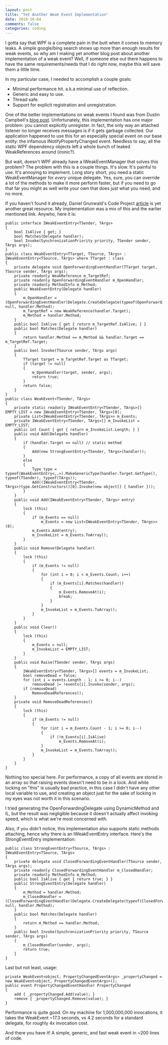 ```yaml
---
layout: post
title: "Yet Another Weak Event Implementation"
date: 2010-10-04
comments: false
categories: coding
---
```


I gotta say that WPF is a complete pain in the butt when it comes to memory leaks.  A simple google/bing search shows up more than enough results for weak events, so why am I making yet another blog post about another implementation of a weak event?  Well, if someone else out there happens to have the same requirements/needs that I do right now, maybe this will save them a little time.

In my particular case, I needed to accomplish a couple goals:
- Minimal performance hit.  a.k.a minimal use of reflection.
- Generic and easy to use.
- Thread safe.
- Support for explicit registration and unregistration.

One of the better implementations on weak events I found was from Dustin Campbell's [blog post](http://diditwith.net/PermaLink,guid,aacdb8ae-7baa-4423-a953-c18c1c7940ab.aspx).  Unfortunately, this implementation has one major problem: you cannot explicitly unregister.  In fact, the only way an attached listener no longer receives messages is if it gets garbage collected.  Our application happened to use this for an especially special event on our base entity: the infamous INotifyPropertyChanged event.  Needless to say, all the static WPF dependency objects left a whole bunch of leaked WeakReferences around (ironic?).

But wait, doesn't WPF already have a IWeakEventManager that solves this problem?  The problem with this is a couple things.  It's slow.  It's painful to use.  It's annoying to implement.  Long story short, you need a static WeakEventManager for *every* unique delegate.  Yes, sure, you can override a lot of the methods to make it more perform faster, but if you need to go that far you might as well write your own that does just what you need, and no more.

If you haven't found it already, Daniel Grunwald's Code Project [article](http://www.codeproject.com/KB/cs/WeakEvents.aspx) is yet another great resource.  My implementation was a mix of this and the earlier mentioned link.  Anywho, here it is:
```
public interface IWeakEventEntry<TSender, TArgs>
{
    bool IsAlive { get; }
    bool Matches(Delegate handler);
    bool Invoke(SynchronizationPriority priority, TSender sender, TArgs args);
}
public class WeakEventEntry<TTarget, TSource, TArgs> : IWeakEventEntry<TSource, TArgs> where TTarget : class
{
    private delegate void OpenForwardingEventHandler(TTarget target, TSource sender, TArgs args);
    private readonly WeakReference m_TargetRef;
    private readonly OpenForwardingEventHandler m_OpenHandler;
    private readonly MethodInfo m_Method;
    public WeakEventEntry(Delegate handler)
    {
        m_OpenHandler = (OpenForwardingEventHandler)Delegate.CreateDelegate(typeof(OpenForwardingEventHandler), null, handler.Method);
        m_TargetRef = new WeakReference(handler.Target);
        m_Method = handler.Method;
    }
    public bool IsAlive { get { return m_TargetRef.IsAlive; } }
    public bool Matches(Delegate handler)
    {
        return handler.Method == m_Method && handler.Target == m_TargetRef.Target;
    }
    public bool Invoke(TSource sender, TArgs args)
    {
        TTarget target = m_TargetRef.Target as TTarget;
        if (target != null)
        {
            m_OpenHandler(target, sender, args);
            return true;
        }
        return false;
    }
}
public class WeakEvent<TSender, TArgs>
{
    private static readonly IWeakEventEntry<TSender, TArgs>[] EMPTY_LIST = new IWeakEventEntry<TSender, TArgs>[0];
    private List<IWeakEventEntry<TSender, TArgs>> m_Events;
    private IWeakEventEntry<TSender, TArgs>[] m_InvokeList = EMPTY_LIST;
    public int Count { get { return m_InvokeList.Length; } }
    public void Add(Delegate handler)
    {
        if (handler.Target == null) // static method
        {
            Add(new StrongEventEntry<TSender, TArgs>(handler));
        }
        else
        {
            Type type = typeof(WeakEventEntry<,,>).MakeGenericType(handler.Target.GetType(), typeof(TSender), typeof(TArgs));
            Add((IWeakEventEntry<TSender, TArgs>)type.GetConstructors()[0].Invoke(new object[] { handler }));
        }
    }
    public void Add(IWeakEventEntry<TSender, TArgs> entry)
    {
        lock (this)
        {
            if (m_Events == null)
                m_Events = new List<IWeakEventEntry<TSender, TArgs>>(8);
            m_Events.Add(entry);
            m_InvokeList = m_Events.ToArray();
        }
    }
    public void Remove(Delegate handler)
    {
        lock (this)
        {
            if (m_Events != null)
            {
                for (int i = 0; i < m_Events.Count; i++)
                {
                    if (m_Events[i].Matches(handler))
                    {
                        m_Events.RemoveAt(i);
                        break;
                    }
                }
                m_InvokeList = m_Events.ToArray();
            }
        }
    }
    public void Clear()
    {
        lock (this)
        {
            m_Events = null;
            m_InvokeList = EMPTY_LIST;
        }
    }
    public void Raise(TSender sender, TArgs args)
    {
        IWeakEventEntry<TSender, TArgs>[] events = m_InvokeList;
        bool removeDead = false;
        for (int i = events.Length - 1; i >= 0; i--)
            removeDead |= !events[i].Invoke(sender, args);
        if (removeDead)
            RemoveDeadReferences();
    }
    private void RemoveDeadReferences()
    {
        lock (this)
        {
            if (m_Events != null)
            {
                for (int i = m_Events.Count - 1; i >= 0; i--)
                {
                    if (!m_Events[i].IsAlive)
                        m_Events.RemoveAt(i);
                }
                m_InvokeList = m_Events.ToArray();
            }
        }
    }
}
```
Nothing too special here.  For performance, a copy of all events are stored in an array so that raising events doesn't need to be in a lock.  And while locking on "this" is usually bad practice, in this case I didn't have any other local variable to use, and creating an object just for the sake of locking in my eyes was not worth it in this scenario.

I tried generating the OpenForwardingDelegate using DynamicMethod and IL, but the result was negligible because it doesn't actually affect invoking speed, which is what we're most concerned with.

Also, if you didn't notice, this implementation also supports static methods attaching, hence why there is an IWeakEventEntry interface.  Here's the StrongEventEntry implementation:
```
public class StrongEventEntry<TSource, TArgs> : IWeakEventEntry<TSource, TArgs>
{
    private delegate void ClosedForwardingEventHandler(TSource sender, TArgs args);
    private readonly ClosedForwardingEventHandler m_ClosedHandler;
    private readonly MethodInfo m_Method;
    public bool IsAlive { get { return true; } }
    public StrongEventEntry(Delegate handler)
    {
        m_Method = handler.Method;
        m_ClosedHandler = (ClosedForwardingEventHandler)Delegate.CreateDelegate(typeof(ClosedForwardingEventHandler), null, handler.Method);
    }
    public bool Matches(Delegate handler)
    {
        return m_Method == handler.Method;
    }
    public bool Invoke(SynchronizationPriority priority, TSource sender, TArgs args)
    {
        m_ClosedHandler(sender, args);
        return true;
    }
}
```
Last but not least, usage:
```
private WeakEvent<object, PropertyChangedEventArgs> _propertyChanged = new WeakEvent<object, PropertyChangedEventArgs>();
public event PropertyChangedEventHandler PropertyChanged
{
    add { _propertyChanged.Add(value); }
    remove { _propertyChanged.Remove(value); }
}
```
Performance is quite good.  On my machine for 1,000,000,000 invocations, it takes the WeakEvent ~17.3 seconds, vs 4.2 seconds for a standard delegate, for roughly 4x invocation cost.

And there you have it!  A simple, generic, and fast weak event in ~200 lines of code.
